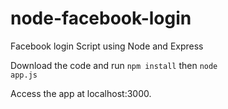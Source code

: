 node-facebook-login
===========================

Facebook login Script using Node and Express

Download the code and run <code>npm install</code> then <code>node app.js</code>

Access the app at localhost:3000.



